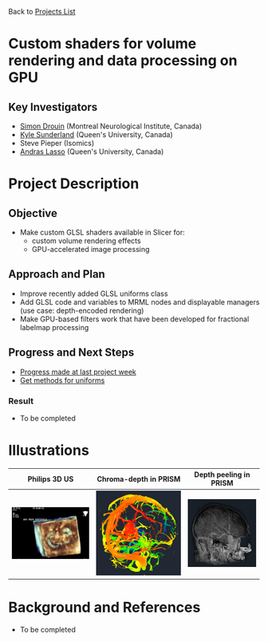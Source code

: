 Back to [Projects List](../../README.md#ProjectsList)

# Custom shaders for volume rendering and data processing on GPU

## Key Investigators

- [Simon Drouin](http://nist.mni.mcgill.ca/?page_id=369) (Montreal Neurological Institute, Canada)
- [Kyle Sunderland](http://perk.cs.queensu.ca/users/sunderland) (Queen's University, Canada)
- Steve Pieper (Isomics)
- [Andras Lasso](http://perk.cs.queensu.ca/users/lasso) (Queen's University, Canada)

# Project Description

## Objective

- Make custom GLSL shaders available in Slicer for:
  - custom volume rendering effects
  - GPU-accelerated image processing

## Approach and Plan

- Improve recently added GLSL uniforms class
- Add GLSL code and variables to MRML nodes and displayable managers (use case: depth-encoded rendering)
- Make GPU-based filters work that have been developed for fractional labelmap processing

## Progress and Next Steps

- [Progress made at last project week](../../../PW28_2018_GranCanaria/Projects/MultiVolumeRendering/README.md)
- [Get methods for uniforms](https://github.com/lassoan/VTK/tree/opengl-uniforms-get-methods)

### Result

- To be completed

# Illustrations

| Philips 3D US | Chroma-depth in PRISM | Depth peeling in PRISM |
| --- | --- | --- |
| ![](../../../PW28_2018_GranCanaria/Projects/MultiVolumeRendering/matt-jolley-us.png) | ![](../../../PW28_2018_GranCanaria/Projects/MultiVolumeRendering/chroma-depth-crop.png) | ![](../../../PW28_2018_GranCanaria/Projects/MultiVolumeRendering/depth-peeling-crop.png) |


# Background and References

<!--Use this space for information that may help people better understand your project, like links to papers, source code, or data.-->

- To be completed
